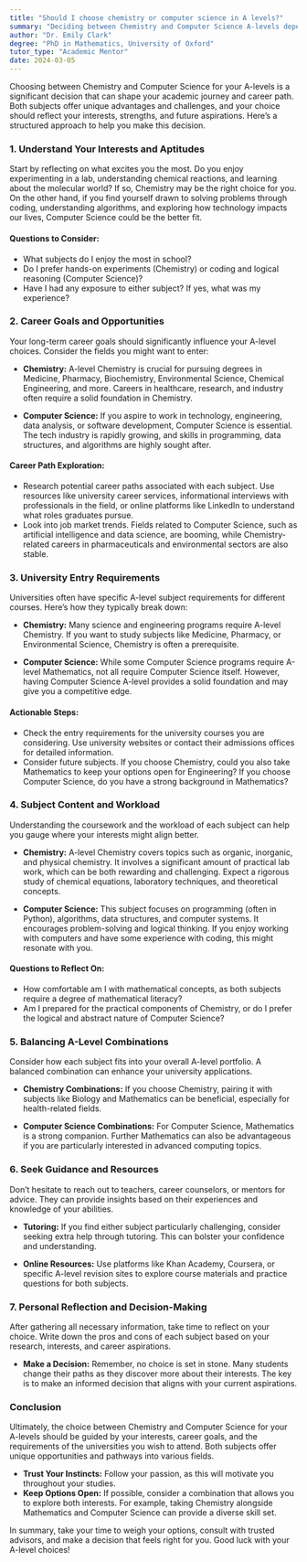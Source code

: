 ```yaml
---
title: "Should I choose chemistry or computer science in A levels?"
summary: "Deciding between Chemistry and Computer Science A-levels depends on your interests, strengths, and career goals. Consider what excites you most."
author: "Dr. Emily Clark"
degree: "PhD in Mathematics, University of Oxford"
tutor_type: "Academic Mentor"
date: 2024-03-05
---
```


Choosing between Chemistry and Computer Science for your A-levels is a significant decision that can shape your academic journey and career path. Both subjects offer unique advantages and challenges, and your choice should reflect your interests, strengths, and future aspirations. Here’s a structured approach to help you make this decision.

### 1. Understand Your Interests and Aptitudes

Start by reflecting on what excites you the most. Do you enjoy experimenting in a lab, understanding chemical reactions, and learning about the molecular world? If so, Chemistry may be the right choice for you. On the other hand, if you find yourself drawn to solving problems through coding, understanding algorithms, and exploring how technology impacts our lives, Computer Science could be the better fit.

#### Questions to Consider:
- What subjects do I enjoy the most in school?
- Do I prefer hands-on experiments (Chemistry) or coding and logical reasoning (Computer Science)?
- Have I had any exposure to either subject? If yes, what was my experience?

### 2. Career Goals and Opportunities

Your long-term career goals should significantly influence your A-level choices. Consider the fields you might want to enter:

- **Chemistry:** A-level Chemistry is crucial for pursuing degrees in Medicine, Pharmacy, Biochemistry, Environmental Science, Chemical Engineering, and more. Careers in healthcare, research, and industry often require a solid foundation in Chemistry.

- **Computer Science:** If you aspire to work in technology, engineering, data analysis, or software development, Computer Science is essential. The tech industry is rapidly growing, and skills in programming, data structures, and algorithms are highly sought after.

#### Career Path Exploration:
- Research potential career paths associated with each subject. Use resources like university career services, informational interviews with professionals in the field, or online platforms like LinkedIn to understand what roles graduates pursue.
- Look into job market trends. Fields related to Computer Science, such as artificial intelligence and data science, are booming, while Chemistry-related careers in pharmaceuticals and environmental sectors are also stable.

### 3. University Entry Requirements

Universities often have specific A-level subject requirements for different courses. Here’s how they typically break down:

- **Chemistry:** Many science and engineering programs require A-level Chemistry. If you want to study subjects like Medicine, Pharmacy, or Environmental Science, Chemistry is often a prerequisite.

- **Computer Science:** While some Computer Science programs require A-level Mathematics, not all require Computer Science itself. However, having Computer Science A-level provides a solid foundation and may give you a competitive edge.

#### Actionable Steps:
- Check the entry requirements for the university courses you are considering. Use university websites or contact their admissions offices for detailed information.
- Consider future subjects. If you choose Chemistry, could you also take Mathematics to keep your options open for Engineering? If you choose Computer Science, do you have a strong background in Mathematics?

### 4. Subject Content and Workload

Understanding the coursework and the workload of each subject can help you gauge where your interests might align better. 

- **Chemistry:** A-level Chemistry covers topics such as organic, inorganic, and physical chemistry. It involves a significant amount of practical lab work, which can be both rewarding and challenging. Expect a rigorous study of chemical equations, laboratory techniques, and theoretical concepts.

- **Computer Science:** This subject focuses on programming (often in Python), algorithms, data structures, and computer systems. It encourages problem-solving and logical thinking. If you enjoy working with computers and have some experience with coding, this might resonate with you.

#### Questions to Reflect On:
- How comfortable am I with mathematical concepts, as both subjects require a degree of mathematical literacy?
- Am I prepared for the practical components of Chemistry, or do I prefer the logical and abstract nature of Computer Science?

### 5. Balancing A-Level Combinations

Consider how each subject fits into your overall A-level portfolio. A balanced combination can enhance your university applications. 

- **Chemistry Combinations:** If you choose Chemistry, pairing it with subjects like Biology and Mathematics can be beneficial, especially for health-related fields. 

- **Computer Science Combinations:** For Computer Science, Mathematics is a strong companion. Further Mathematics can also be advantageous if you are particularly interested in advanced computing topics.

### 6. Seek Guidance and Resources

Don’t hesitate to reach out to teachers, career counselors, or mentors for advice. They can provide insights based on their experiences and knowledge of your abilities.

- **Tutoring:** If you find either subject particularly challenging, consider seeking extra help through tutoring. This can bolster your confidence and understanding.

- **Online Resources:** Use platforms like Khan Academy, Coursera, or specific A-level revision sites to explore course materials and practice questions for both subjects.

### 7. Personal Reflection and Decision-Making

After gathering all necessary information, take time to reflect on your choice. Write down the pros and cons of each subject based on your research, interests, and career aspirations. 

- **Make a Decision:** Remember, no choice is set in stone. Many students change their paths as they discover more about their interests. The key is to make an informed decision that aligns with your current aspirations.

### Conclusion

Ultimately, the choice between Chemistry and Computer Science for your A-levels should be guided by your interests, career goals, and the requirements of the universities you wish to attend. Both subjects offer unique opportunities and pathways into various fields. 

- **Trust Your Instincts:** Follow your passion, as this will motivate you throughout your studies.
- **Keep Options Open:** If possible, consider a combination that allows you to explore both interests. For example, taking Chemistry alongside Mathematics and Computer Science can provide a diverse skill set.

In summary, take your time to weigh your options, consult with trusted advisors, and make a decision that feels right for you. Good luck with your A-level choices!
    